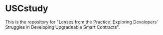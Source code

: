 # USCstudy
This is the repository for "Lenses from the Practice: Exploring Developers’ Struggles in Developing Upgradeable Smart Contracts".
